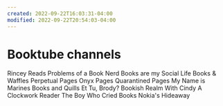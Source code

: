 ```yaml
---
created: 2022-09-22T16:03:31-04:00
modified: 2022-09-22T20:54:03-04:00
---
```


# Booktube channels

Rincey Reads
Problems of a Book Nerd
Books are my Social Life
Books & Waffles
Perpetual Pages
Onyx Pages
Quarantined Pages
My Name is Marines
Books and Quills
Et Tu, Brody?
Bookish Realm
With Cindy
A Clockwork Reader
The Boy Who Cried Books
Nokia's Hideaway

